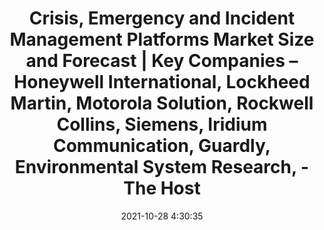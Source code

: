---
"title": "Crisis, Emergency and Incident Management Platforms Market Size and Forecast | Key Companies – Honeywell International, Lockheed Martin, Motorola Solution, Rockwell Collins, Siemens, Iridium Communication, Guardly, Environmental System Research, - The Host"
"date": "2021-10-28 4:30:35"
"feed_name": "GOOGLENEWSINDUSTRIAL"
"feed_website": "https://news.google.com/search?q=industrial%2Bincident&hl=en-US&gl=US&ceid=US:en"
"feed_rss": "https://news.google.com/rss/search?q=industrial%2Bincident&hl=en-US&gl=US&ceid=US:en"
"link": "https://thehostonline.co.uk/news/61139/crisis-emergency-and-incident-management-platforms-market-size-and-analysis/"
"source": "{'href': 'https://thehostonline.co.uk', 'title': 'The Host'}"
"file": "_posts/2021-1-1-f7e8aa743d15826315f49ee23c825f184688dc87.md"
"accident": "0"
"drilling": "0"
"dead": "0"
"injured": "0"
"arrested": "0"
"place": "unknown place"
"where": "unknown site"
"causes": "unknown"
"place_uri": "unknown place"
---